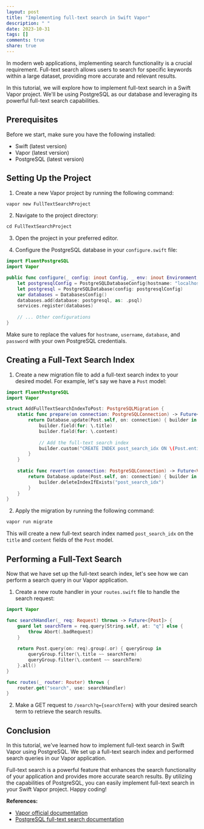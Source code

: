 ```yaml
---
layout: post
title: "Implementing full-text search in Swift Vapor"
description: " "
date: 2023-10-31
tags: []
comments: true
share: true
---
```


In modern web applications, implementing search functionality is a crucial requirement. Full-text search allows users to search for specific keywords within a large dataset, providing more accurate and relevant results.

In this tutorial, we will explore how to implement full-text search in a Swift Vapor project. We'll be using PostgreSQL as our database and leveraging its powerful full-text search capabilities.

## Prerequisites

Before we start, make sure you have the following installed:

- Swift (latest version)
- Vapor (latest version)
- PostgreSQL (latest version)

## Setting Up the Project

1. Create a new Vapor project by running the following command:
```swift
vapor new FullTextSearchProject
```

2. Navigate to the project directory:
```swift
cd FullTextSearchProject
```

3. Open the project in your preferred editor.

4. Configure the PostgreSQL database in your `configure.swift` file:
```swift
import FluentPostgreSQL
import Vapor

public func configure(_ config: inout Config, _ env: inout Environment, _ services: inout Services) throws {
    let postgresqlConfig = PostgreSQLDatabaseConfig(hostname: "localhost", username: "postgres", database: "fulltextsearchdb", password: "password")
    let postgresql = PostgreSQLDatabase(config: postgresqlConfig)
    var databases = DatabasesConfig()
    databases.add(database: postgresql, as: .psql)
    services.register(databases)
    
    // ... Other configurations
}
```

Make sure to replace the values for `hostname`, `username`, `database`, and `password` with your own PostgreSQL credentials.

## Creating a Full-Text Search Index

1. Create a new migration file to add a full-text search index to your desired model. For example, let's say we have a `Post` model:
```swift
import FluentPostgreSQL
import Vapor

struct AddFullTextSearchIndexToPost: PostgreSQLMigration {
    static func prepare(on connection: PostgreSQLConnection) -> Future<Void> {
        return Database.update(Post.self, on: connection) { builder in
            builder.field(for: \.title)
            builder.field(for: \.content)
            
            // Add the full-text search index
            builder.custom("CREATE INDEX post_search_idx ON \(Post.entity). USING gin(to_tsvector('english', title || ' ' || content))")
        }
    }
    
    static func revert(on connection: PostgreSQLConnection) -> Future<Void> {
        return Database.update(Post.self, on: connection) { builder in
            builder.deleteIndexIfExists("post_search_idx")
        }
    }
}
```

2. Apply the migration by running the following command:
```swift
vapor run migrate
```

This will create a new full-text search index named `post_search_idx` on the `title` and `content` fields of the `Post` model.

## Performing a Full-Text Search

Now that we have set up the full-text search index, let's see how we can perform a search query in our Vapor application.

1. Create a new route handler in your `routes.swift` file to handle the search request:
```swift
import Vapor

func searchHandler(_ req: Request) throws -> Future<[Post]> {
    guard let searchTerm = req.query[String.self, at: "q"] else {
        throw Abort(.badRequest)
    }
    
    return Post.query(on: req).group(.or) { queryGroup in
        queryGroup.filter(\.title ~~ searchTerm)
        queryGroup.filter(\.content ~~ searchTerm)
    }.all()
}

func routes(_ router: Router) throws {
    router.get("search", use: searchHandler)
}
```

2. Make a GET request to `/search?q={searchTerm}` with your desired search term to retrieve the search results.

## Conclusion

In this tutorial, we've learned how to implement full-text search in Swift Vapor using PostgreSQL. We set up a full-text search index and performed search queries in our Vapor application.

Full-text search is a powerful feature that enhances the search functionality of your application and provides more accurate search results. By utilizing the capabilities of PostgreSQL, you can easily implement full-text search in your Swift Vapor project. Happy coding!

**References:**
- [Vapor official documentation](https://docs.vapor.codes/)
- [PostgreSQL full-text search documentation](https://www.postgresql.org/docs/current/textsearch.html)